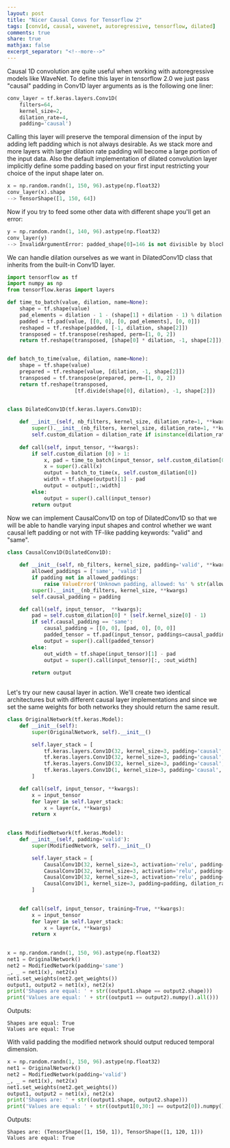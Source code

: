 ```yaml
---
layout: post
title: "Nicer Causal Convs for Tensorflow 2"
tags: [conv1d, causal, wavenet, autoregressive, tensorflow, dilated]
comments: true
share: true
mathjax: false
excerpt_separator: "<!--more-->"
---
```



Causal 1D convolution are quite useful when working with autoregressive models like WaveNet. To define this layer in tensorflow 2.0 we just pass "causal" padding in Conv1D layer arguments as is the following one liner: 

```python
conv_layer = tf.keras.layers.Conv1D(
    filters=64, 
    kernel_size=2,
    dilation_rate=4, 
    padding='causal')
```

Calling this layer will preserve the temporal dimension of the input by adding left padding which is not always desirable.  As we stack more and more layers with larger dilation rate padding will become a large portion of the input data. Also the default implementation of dilated convolution layer implicitly define some padding based on your first input restricting your choice of the input shape later on.


<!--more-->


```python
x = np.random.randn(1, 150, 96).astype(np.float32)
conv_layer(x).shape
--> TensorShape([1, 150, 64])
```

Now if you try to feed some other data with different shape you'll get an error:

```python
y = np.random.randn(1, 140, 96).astype(np.float32)
conv_layer(y)
--> InvalidArgumentError: padded_shape[0]=146 is not divisible by block_shape[0]=4 [Op:SpaceToBatchND]
```

We can handle dilation ourselves as we want in DilatedConv1D class that inherits from the built-in Conv1D layer.


```python
import tensorflow as tf
import numpy as np
from tensorflow.keras import layers

def time_to_batch(value, dilation, name=None):
    shape = tf.shape(value)
    pad_elements = dilation - 1 - (shape[1] + dilation - 1) % dilation
    padded = tf.pad(value, [[0, 0], [0, pad_elements], [0, 0]])
    reshaped = tf.reshape(padded, [-1, dilation, shape[2]])
    transposed = tf.transpose(reshaped, perm=[1, 0, 2])
    return tf.reshape(transposed, [shape[0] * dilation, -1, shape[2]]), pad_elements


def batch_to_time(value, dilation, name=None):
    shape = tf.shape(value)
    prepared = tf.reshape(value, [dilation, -1, shape[2]])
    transposed = tf.transpose(prepared, perm=[1, 0, 2])
    return tf.reshape(transposed,
                      [tf.divide(shape[0], dilation), -1, shape[2]])


class DilatedConv1D(tf.keras.layers.Conv1D):
    
    def __init__(self, nb_filters, kernel_size, dilation_rate=1, **kwargs):
        super().__init__(nb_filters, kernel_size, dilation_rate=1, **kwargs)
        self.custom_dilation = dilation_rate if isinstance(dilation_rate, tuple) else (dilation_rate, )
    
    def call(self, input_tensor, **kwargs):
        if self.custom_dilation [0] > 1:
            x, pad = time_to_batch(input_tensor, self.custom_dilation[0])
            x = super().call(x)
            output = batch_to_time(x, self.custom_dilation[0])
            width = tf.shape(output)[1] - pad
            output = output[:,:width]
        else:
            output = super().call(input_tensor)
        return output
```

Now we can implement CausalConv1D on top of DilatedConv1D so that we will be able to handle varying input shapes and control whether we want causal left padding or not with TF-like padding keywords: "valid" and "same".


```python
class CausalConv1D(DilatedConv1D):
    
    def __init__(self, nb_filters, kernel_size, padding='valid', **kwargs):
        allowed_paddings = ['same', 'valid']
        if padding not in allowed_paddings:
            raise ValueError('Unknown padding, allowed: %s' % str(allowed_paddings))
        super().__init__(nb_filters, kernel_size, **kwargs)
        self.causal_padding = padding

    def call(self, input_tensor,  **kwargs):
        pad = self.custom_dilation[0] * (self.kernel_size[0] - 1)
        if self.causal_padding == 'same':
            causal_padding = [[0, 0], [pad, 0], [0, 0]]
            padded_tensor = tf.pad(input_tensor, paddings=causal_padding)
            output = super().call(padded_tensor)
        else: 
            out_width = tf.shape(input_tensor)[1] - pad
            output = super().call(input_tensor)[:, :out_width]
            
        return output
    
```

Let's try our new causal layer in action. We'll create two identical architectures but with different causal layer implementations and since we set the same weights for both networks they should return the same result.


```python
class OriginalNetwork(tf.keras.Model):
    def __init__(self):
        super(OriginalNetwork, self).__init__()

        self.layer_stack = [
            tf.keras.layers.Conv1D(32, kernel_size=3, padding='causal', activation='relu', dilation_rate=1),
            tf.keras.layers.Conv1D(32, kernel_size=3, padding='causal', activation='relu', dilation_rate=2),
            tf.keras.layers.Conv1D(32, kernel_size=3, padding='causal', activation='relu', dilation_rate=4),
            tf.keras.layers.Conv1D(1, kernel_size=3, padding='causal', dilation_rate=8)
        ]

    def call(self, input_tensor, **kwargs):
        x = input_tensor
        for layer in self.layer_stack:
            x = layer(x, **kwargs)
        return x

    
class ModifiedNetwork(tf.keras.Model):
    def __init__(self, padding='valid'):
        super(ModifiedNetwork, self).__init__()

        self.layer_stack = [
            CausalConv1D(32, kernel_size=3, activation='relu', padding=padding, dilation_rate=1),
            CausalConv1D(32, kernel_size=3, activation='relu', padding=padding, dilation_rate=2),
            CausalConv1D(32, kernel_size=3, activation='relu', padding=padding, dilation_rate=4),
            CausalConv1D(1, kernel_size=3, padding=padding, dilation_rate=8)
        ]
            

    def call(self, input_tensor, training=True, **kwargs):
        x = input_tensor
        for layer in self.layer_stack:
            x = layer(x, **kwargs)
        return x
    
```


```python
x = np.random.randn(1, 150, 96).astype(np.float32)
net1 = OriginalNetwork()
net2 = ModifiedNetwork(padding='same')
_, _ = net1(x), net2(x)
net1.set_weights(net2.get_weights())
output1, output2 = net1(x), net2(x)
print('Shapes are equal: ' + str((output1.shape == output2.shape)))
print('Values are equal: ' + str((output1 == output2).numpy().all()))
```

Outputs:

    Shapes are equal: True
    Values are equal: True

With valid padding the modified network should output reduced temporal dimension.

```python
x = np.random.randn(1, 150, 96).astype(np.float32)
net1 = OriginalNetwork()
net2 = ModifiedNetwork(padding='valid')
_, _ = net1(x), net2(x)
net1.set_weights(net2.get_weights())
output1, output2 = net1(x), net2(x)
print('Shapes are: ' + str((output1.shape, output2.shape)))
print('Values are equal: ' + str((output1[0,30:] == output2[0]).numpy().all()))

```

Outputs:

    Shapes are: (TensorShape([1, 150, 1]), TensorShape([1, 120, 1]))
    Values are equal: True




